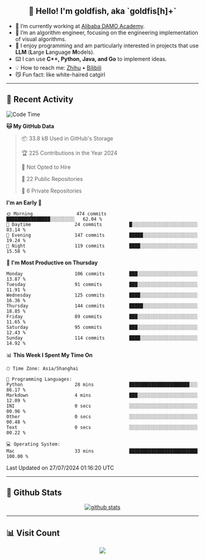 
<h2 align="center">👋 Hello! I'm goldfish, aka `goldfis[h]+`</h2>

- 📍 I’m currently working at [Alibaba DAMO Academy](https://damo.alibaba.com/).  
- 🌱 I’m an algorithm engineer, focusing on the engineering implementation of visual algorithms.  
- 💬 I enjoy programming and am particularly interested in projects that use **LLM** (**L**arge **L**anguage **M**odels).   
- ⌨️ I can use **C++, Python, Java, and Go** to implement ideas.  
- 💡 How to reach me: [Zhihu](https://www.zhihu.com/people/goldfishh) • [Bilibili](https://space.bilibili.com/11349246)  
- 😼 Fun fact: like white-haired catgirl  

-------

## 🔧 Recent Activity

<!--START_SECTION:waka-->
![Code Time](http://img.shields.io/badge/Code%20Time-87%20hrs%205%20mins-blue)

**🐱 My GitHub Data** 

> 📦 33.8 kB Used in GitHub's Storage 
 > 
> 🏆 225 Contributions in the Year 2024
 > 
> 🚫 Not Opted to Hire
 > 
> 📜 22 Public Repositories 
 > 
> 🔑 6 Private Repositories 
 > 
**I'm an Early 🐤** 

```text
🌞 Morning                474 commits         ████████████████░░░░░░░░░   62.04 % 
🌆 Daytime                24 commits          █░░░░░░░░░░░░░░░░░░░░░░░░   03.14 % 
🌃 Evening                147 commits         █████░░░░░░░░░░░░░░░░░░░░   19.24 % 
🌙 Night                  119 commits         ████░░░░░░░░░░░░░░░░░░░░░   15.58 % 
```
📅 **I'm Most Productive on Thursday** 

```text
Monday                   106 commits         ███░░░░░░░░░░░░░░░░░░░░░░   13.87 % 
Tuesday                  91 commits          ███░░░░░░░░░░░░░░░░░░░░░░   11.91 % 
Wednesday                125 commits         ████░░░░░░░░░░░░░░░░░░░░░   16.36 % 
Thursday                 144 commits         █████░░░░░░░░░░░░░░░░░░░░   18.85 % 
Friday                   89 commits          ███░░░░░░░░░░░░░░░░░░░░░░   11.65 % 
Saturday                 95 commits          ███░░░░░░░░░░░░░░░░░░░░░░   12.43 % 
Sunday                   114 commits         ████░░░░░░░░░░░░░░░░░░░░░   14.92 % 
```


📊 **This Week I Spent My Time On** 

```text
🕑︎ Time Zone: Asia/Shanghai

💬 Programming Languages: 
Python                   28 mins             ██████████████████████░░░   86.17 % 
Markdown                 4 mins              ███░░░░░░░░░░░░░░░░░░░░░░   12.09 % 
INI                      0 secs              ░░░░░░░░░░░░░░░░░░░░░░░░░   00.96 % 
Other                    0 secs              ░░░░░░░░░░░░░░░░░░░░░░░░░   00.48 % 
Text                     0 secs              ░░░░░░░░░░░░░░░░░░░░░░░░░   00.22 % 

💻 Operating System: 
Mac                      33 mins             █████████████████████████   100.00 % 
```


 Last Updated on 27/07/2024 01:16:20 UTC
<!--END_SECTION:waka-->

-------

## 📆 Github Stats

<p align="center">
    <a href="https://github.com/anuraghazra/github-readme-stats">
      <img src="https://github-readme-stats.vercel.app/api?username=goldfishh&show_icons=true&theme=dracula" alt="github stats" />
    </a>
</p>

-------

## 📊 Visit Count

<p align="center">
  <a href="https://count.getloli.com/"><img src="https://count.getloli.com/get/@:goldfishh?theme=rule34"></a>
</p>
